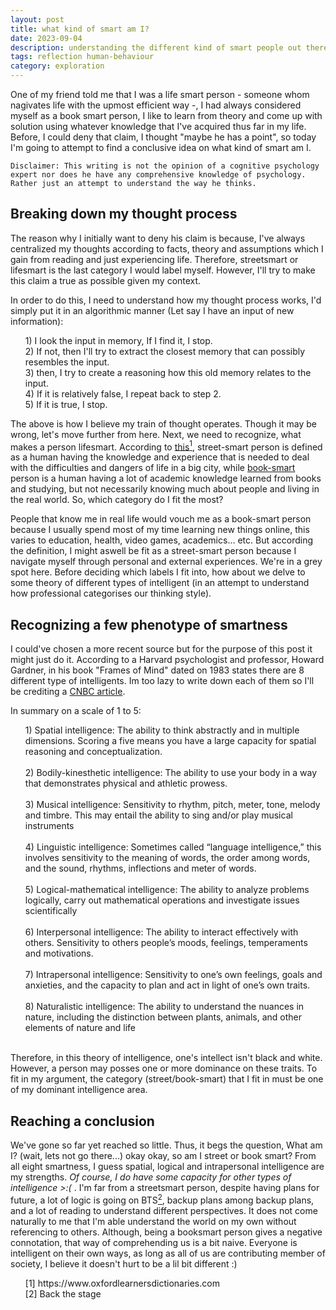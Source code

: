 ```yaml
---
layout: post
title: what kind of smart am I?
date: 2023-09-04
description: understanding the different kind of smart people out there (and me)
tags: reflection human-behaviour
category: exploration
---
```


One of my friend told me that I was a life smart person - someone whom nagivates life with the upmost efficient way -, I had always considered myself as a book smart person, I like to learn from theory and come up with solution using whatever knowledge that I've acquired thus far in my life. Before, I could deny that claim, I thought "maybe he has a point", so today I'm going to attempt to find a conclusive idea on what kind of smart am I. 

```
Disclaimer: This writing is not the opinion of a cognitive psychology expert nor does he have any comprehensive knowledge of psychology. Rather just an attempt to understand the way he thinks.
```

## Breaking down my thought process
The reason why I initially want to deny his claim is because, I've always centralized my thoughts according to facts, theory and assumptions which I gain from reading and just experiencing life. Therefore, streetsmart or lifesmart is the last category I would label myself. However, I'll try to make this claim a true as possible given my context. 

In order to do this, I need to understand how my thought process works, I'd simply put it in an algorithmic manner (Let say I have an input of new information):
<ul>
1) I look the input in memory, If I find it, I stop. <br>
2) If not, then I'll try to extract the closest memory that can possibly resembles the input. <br>
3) then, I try to create a reasoning how this old memory relates to the input. <br>
4) If it is relatively false, I repeat back to step 2. <br>
5) If it is true, I stop.
</ul>
The above is how I believe my train of thought operates. Though it may be wrong, let's move further from here. Next, we need to recognize, what makes a person lifesmart. According to <a href="https://www.oxfordlearnersdictionaries.com/definition/english/street-smart#:~:text=%2F%CB%88stri%CB%90t%20sm%C9%91%CB%90rt%2F,smartTopics%20Personal%20qualitiesc2">this</a><a href="#oxfordonline"><sup>1</sup></a>, street-smart person is defined as a human ​having the knowledge and experience that is needed to deal with the difficulties and dangers of life in a big city, while <a href="https://www.oxfordlearnersdictionaries.com/definition/english/book-smart">book-smart</a> person is a human having a lot of academic knowledge learned from books and studying, but not necessarily knowing much about people and living in the real world. So, which category do I fit the most?

People that know me in real life would vouch me as a book-smart person because I usually spend most of my time learning new things online, this varies to education, health, video games, academics... etc. But according the definition, I might aswell be fit as a street-smart person because I navigate myself through personal and external experiences. We're in a grey spot here.
Before deciding which labels I fit into, how about we delve to some theory of different types of intelligent (in an attempt to understand how professional categorises our thinking style).

## Recognizing a few phenotype of smartness
I could've chosen a more recent source but for the purpose of this post it might just do it. According to a Harvard psychologist and professor, Howard Gardner, in his book "Frames of Mind" dated on 1983 states there are 8 different type of intelligents. Im too lazy to write down each of them so I'll be crediting a <a href="https://www.cnbc.com/2021/03/10/harvard-psychologist-types-of-intelligence-where-do-you-score-highest-in.html">CNBC article</a>. <br>

In summary on a scale of 1 to 5:

<ul>
1) Spatial intelligence:
The ability to think abstractly and in multiple dimensions. Scoring a five means you have a large capacity for spatial reasoning and conceptualization.<br> <br>
2) Bodily-kinesthetic intelligence:
The ability to use your body in a way that demonstrates physical and athletic prowess.  <br><br>
3) Musical intelligence: Sensitivity to rhythm, pitch, meter, tone, melody and timbre. This may entail the ability to sing and/or play musical instruments <br><br>
4) Linguistic intelligence: Sometimes called “language intelligence,” this involves sensitivity to the meaning of words, the order among words, and the sound, rhythms, inflections and meter of words. <br><br>
5) Logical-mathematical intelligence: The ability to analyze problems logically, carry out mathematical operations and investigate issues scientifically <br><br>
6) Interpersonal intelligence: The ability to interact effectively with others. Sensitivity to others people’s moods, feelings, temperaments and motivations. <br><br>
7) Intrapersonal intelligence: Sensitivity to one’s own feelings, goals and anxieties, and the capacity to plan and act in light of one’s own traits. <br><br>
8) Naturalistic intelligence: The ability to understand the nuances in nature, including the distinction between plants, animals, and other elements of nature and life <br><br>
</ul>

Therefore, in this theory of intelligence, one's intellect isn't black and white. However, a person may posses one or more dominance on these traits. To fit in my argument, the category (street/book-smart) that I fit in must be one of my dominant intelligence area. 
## Reaching a conclusion
We've gone so far yet reached so little. Thus, it begs the question, What am I? (wait, lets not go there...) okay okay, so am I street or book smart? From all eight smartness, I guess spatial, logical and intrapersonal intelligence are my strengths. <i>Of course, I do have some capacity for other types of intelligence >:( </i>. I'm far from a streetsmart person, despite having plans for future, a lot of logic is going on BTS<a href="#bts"><sup>2</sup></a>, backup plans among backup plans, and a lot of reading to understand different perspectives. It does not come naturally to me that I'm able understand the world on my own without referencing to others. Although, being a booksmart person gives a negative connotation, that way of comprehending us is a bit naive. Everyone is intelligent on their own ways, as long as all of us are contributing member of society, I believe it doesn't hurt to be a lil bit different :)
<ul>
[1] https://www.oxfordlearnersdictionaries.com <br>
[2] Back the stage
</ul>
